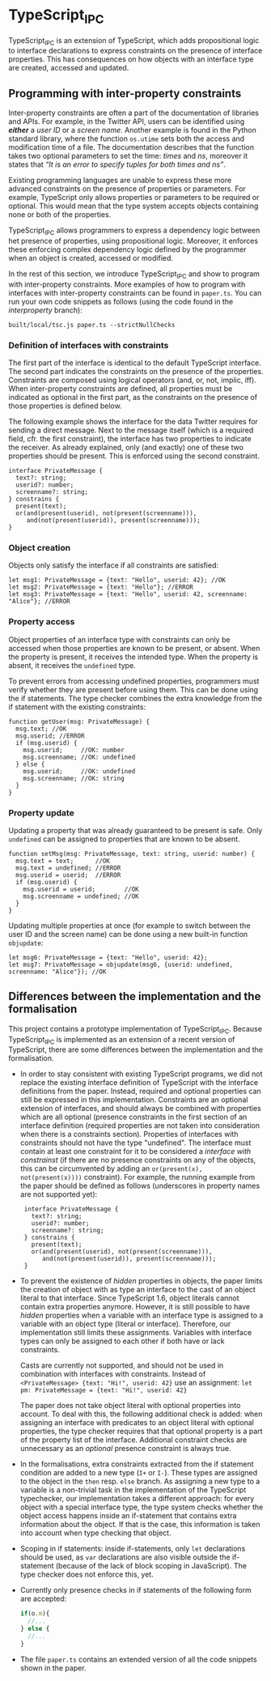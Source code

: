 
# TypeScript<sub>IPC</sub>

TypeScript<sub>IPC</sub> is an extension of TypeScript, which adds propositional logic to interface declarations to express constraints on the presence of interface properties. This has consequences on how objects with an interface type are created, accessed and updated.

## Programming with inter-property constraints
Inter-property constraints are often a part of the documentation of libraries and APIs. For example, in the Twitter API, users can be identified using ***either*** a _user ID_ or a _screen name_. Another example is found in the Python standard library, where the function `os.utime` sets both the access and modification time of a file. The documentation describes that the function takes two optional parameters to set the time: _times_ and _ns_, moreover it states that _“It is an error to specify tuples for both times and ns”_.

Existing programming languages are unable to express these more advanced constraints on the presence of properties or parameters. For example, TypeScript only allows properties or parameters to be required or optional. This would mean that the type system accepts objects containing none or both of the properties.

TypeScript<sub>IPC</sub> allows programmers to express a dependency logic between het presence of properties, using propositional logic. Moreover, it enforces these enforcing complex dependency logic defined by the programmer when an object is created, accessed or modified.

In the rest of this section, we introduce TypeScript<sub>IPC</sub> and show to program with inter-property constraints. More examples of how to program with interfaces with inter-property constraints can be found in `paper.ts`. You can run your own code snippets as follows (using the code found in the _interproperty_ branch):
  ```shell
  built/local/tsc.js paper.ts --strictNullChecks
  ```

### Definition of interfaces with constraints
The first part of the interface is identical to the default TypeScript interface. The second part indicates the constraints on the presence of the properties. Constraints are composed using logical operators (and, or, not, implic, iff). When inter-property constraints are defined, all properties must be indicated as optional in the first part, as the constraints on the presence of those properties is defined below.

The following example shows the interface for the data Twitter requires for sending a direct message. Next to the message itself (which is a required field, cfr. the first constraint), the interface has two properties to indicate the receiver. As already explained, only (and exactly) one of these two properties should be present. This is enforced using the second constraint.
```
interface PrivateMessage {
  text?: string;
  userid?: number;
  screenname?: string;
} constrains {
  present(text);
  or(and(present(userid), not(present(screenname))),
     and(not(present(userid)), present(screenname)));
}
```
### Object creation
Objects only satisfy the interface if all constraints are satisfied:
```
let msg1: PrivateMessage = {text: "Hello", userid: 42}; //OK
let msg2: PrivateMessage = {text: "Hello"}; //ERROR
let msg3: PrivateMessage = {text: "Hello", userid: 42, screenname: "Alice"}; //ERROR
  ```

### Property access
Object properties of an interface type with constraints can only be accessed when those properties are known to be present, or absent. When the property is present, it receives the intended type. When the property is absent, it receives the `undefined` type.

To prevent errors from accessing undefined properties, programmers must verify whether they are present before using them. This can be done using the if statements. The type checker combines the extra knowledge from the if statement with the existing constraints:
```
function getUser(msg: PrivateMessage) {
  msg.text; //OK
  msg.userid; //ERROR
  if (msg.userid) {
    msg.userid;     //OK: number
    msg.screenname; //OK: undefined
  } else {
    msg.userid;     //OK: undefined
    msg.screenname; //OK: string
  }
}
```
### Property update
Updating a property that was already guaranteed to be present is safe. Only `undefined` can be assigned to properties that are known to be absent.
```
function setMsg(msg: PrivateMessage, text: string, userid: number) {
  msg.text = text;      //OK
  msg.text = undefined; //ERROR
  msg.userid = userid;  //ERROR
  if (msg.userid) {
    msg.userid = userid;        //OK
    msg.screenname = undefined; //OK
  }
}
```
Updating multiple properties at once (for example to switch between the user ID and the screen name) can be done using a new built-in function `objupdate`:
```
let msg6: PrivateMessage = {text: "Hello", userid: 42};
let msg7: PrivateMessage = objupdate(msg6, {userid: undefined, screenname: "Alice"}); //OK
```


## Differences between the implementation and the formalisation
This project contains a prototype implementation of TypeScript<sub>IPC</sub>. Because TypeScript<sub>IPC</sub> is implemented as an extension of a recent version of TypeScript, there are some differences between the implementation and the formalisation.

* In order to stay consistent with existing TypeScript programs, we did not replace the existing interface definition of TypeScript with the interface definitions from the paper. Instead, required and optional properties can still be expressed in this implementation. Constraints are an optional extension of interfaces, and should always be combined with properties which are all optional (presence constraints in the first section of an interface definition (required properties are not taken into consideration when there is a constraints section). Properties of interfaces with constraints should not have the type "undefined". The interface must contain at least one constraint for it to be considered a _interface with constrainst_ (if there are no presence constraints on any of the objects, this can be circumvented by adding an `or(present(x), not(present(x))))` constraint). For example, the running example from the paper should be defined as follows (underscores in property names are not supported yet):

  ```
   interface PrivateMessage {
     text?: string;
     userid?: number;
     screenname?: string;
   } constrains {
     present(text);
     or(and(present(userid), not(present(screenname))),
        and(not(present(userid)), present(screenname)));
   }
  ```

* To prevent the existence of _hidden_ properties in objects, the paper limits the creation of object with as type an interface to the cast of an object literal to that interface.
Since TypeScript 1.6, object literals cannot contain extra properties anymore. However, it is still possible to have _hidden_ properties when a variable with an interface type is assigned to a variable with an object type (literal or interface). Therefore, our implementation still limits these assignments.
Variables with interface types can only be assigned to each other if both have or lack constraints.

  Casts are currently not supported, and should not be used in combination with interfaces with constraints.
  Instead of `<PrivateMessage> {text: "Hi!", userid: 42}` use an assignment:
  `let pm: PrivateMessage = {text: "Hi!", userid: 42}`

  The paper does not take object literal with optional properties into account. To deal with this, the following additional check is added: when assigning an interface with predicates to an object literal with optional properties, the type checker requires that that optional property is a part of the property list of the interface. Additional constraint checks are unnecessary as an _optional_ presence constraint is always true.

* In the formalisations, extra constraints extracted from the if statement condition are added to a new type (`I+` or `I-`). These types are assigned to the object in the `then` resp. `else` branch. As assigning a new type to a variable is a non-trivial task in the implementation of the TypeScript typechecker, our implementation takes a different approach: for every object with a special interface type, the type system checks whether the object access happens inside an if-statement that contains extra information about the object. If that is the case, this information is taken into account when type checking that object.

* Scoping in if statements: inside if-statements, only `let` declarations should be used, as `var` declarations are also visible outside the if-statement (because of the lack of block scoping in JavaScript). The type checker does not enforce this, yet.

* Currently only presence checks in if statements of the following form are accepted:
  ```javascript
  if(o.m){
    //...
  } else {
    //...
  }
  ```

* The file `paper.ts` contains an extended version of all the code snippets shown in the paper.

